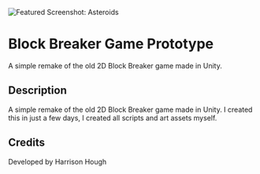 ![Featured Screenshot: Asteroids](http://harrisonhough.com/wp-content/uploads/2017/08/Block-Breaker-2.png)

# Block Breaker Game Prototype
A simple remake of the old 2D Block Breaker game made in Unity.

## Description
A simple remake of the old 2D Block Breaker game made in Unity. I created this in just a few days, I created all scripts and art assets myself.

## Credits
Developed by Harrison Hough